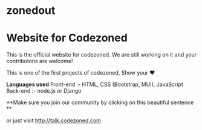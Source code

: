 # zonedout

# Website for Codezoned

This is the official website for codezoned. We are still working on it and your contributons are welcome!

This is one of the first projects of codezoned, Show your ❤️

**Languages used**
  Front-end :- HTML, CSS (Bootstrap, MUI), JavaScript
  Back-end :- node.js or Django
  

**Make sure you join our community by clicking on this beautiful sentence **

or just visit http://talk.codezoned.com
